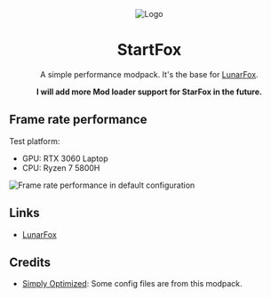 <div align="center">
  <img src="https://cdn.modrinth.com/data/r7CwLIIr/cfd4314a75bb775ade08fe0e9ada9cf9a913f6a5_96.webp" alt="Logo">
  <h1>StartFox</h1>
  <p>
    A simple performance modpack. It's the base for <a href="https://modrinth.com/modpack/lunarfox">LunarFox</a>. 
  </p>
  <b>I will add more Mod loader support for StarFox in the future.</b>
</div>

## Frame rate performance

Test platform:

- GPU: RTX 3060 Laptop
- CPU: Ryzen 7 5800H

![Frame rate performance in default configuration](https://cdn.modrinth.com/data/o4V7Ug7T/images/7d9ef05bcfbaf06114b1280f0772908ccac449bf.png)

## Links

- [LunarFox](https://modrinth.com/modpack/lunarfox)

## Credits

- [Simply Optimized](https://modrinth.com/modpack/sop): Some config files are from this modpack.
